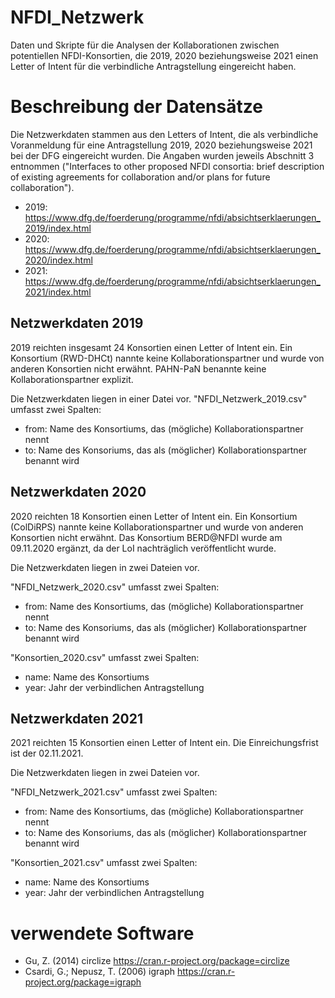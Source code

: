 # NFDI_Netzwerk
Daten und Skripte für die Analysen der Kollaborationen zwischen potentiellen NFDI-Konsortien, die 2019, 2020 beziehungsweise 2021 einen Letter of Intent für die verbindliche Antragstellung eingereicht haben.

# Beschreibung der Datensätze
Die Netzwerkdaten stammen aus den Letters of Intent, die als verbindliche Voranmeldung für eine Antragstellung 2019, 2020 beziehungsweise 2021 bei der DFG eingereicht wurden.
Die Angaben wurden jeweils Abschnitt 3 entnommen ("Interfaces to other proposed NFDI consortia: brief description of existing agreements for collaboration and/or plans for future collaboration").

* 2019: https://www.dfg.de/foerderung/programme/nfdi/absichtserklaerungen_2019/index.html
* 2020: https://www.dfg.de/foerderung/programme/nfdi/absichtserklaerungen_2020/index.html
* 2021: https://www.dfg.de/foerderung/programme/nfdi/absichtserklaerungen_2021/index.html

## Netzwerkdaten 2019
2019 reichten insgesamt 24 Konsortien einen Letter of Intent ein. Ein Konsortium (RWD-DHCt) nannte keine Kollaborationspartner und wurde von anderen Konsortien nicht erwähnt. PAHN-PaN benannte keine Kollaborationspartner explizit.

Die Netzwerkdaten liegen in einer Datei vor.
"NFDI_Netzwerk_2019.csv" umfasst zwei Spalten:
* from: Name des Konsortiums, das (mögliche) Kollaborationspartner nennt
* to: Name des Konsoriums, das als (möglicher) Kollaborationspartner benannt wird

## Netzwerkdaten 2020
2020 reichten 18 Konsortien einen Letter of Intent ein. Ein Konsortium (ColDiRPS) nannte keine Kollaborationspartner und wurde von anderen Konsortien nicht erwähnt. Das Konsortium BERD@NFDI wurde am 09.11.2020 ergänzt, da der LoI nachträglich veröffentlicht wurde.

Die Netzwerkdaten liegen in zwei Dateien vor.

"NFDI_Netzwerk_2020.csv" umfasst zwei Spalten:
* from: Name des Konsortiums, das (mögliche) Kollaborationspartner nennt
* to: Name des Konsoriums, das als (möglicher) Kollaborationspartner benannt wird

"Konsortien_2020.csv" umfasst zwei Spalten:
* name: Name des Konsortiums
* year: Jahr der verbindlichen Antragstellung

## Netzwerkdaten 2021
2021 reichten 15 Konsortien einen Letter of Intent ein. Die Einreichungsfrist ist der 02.11.2021.

Die Netzwerkdaten liegen in zwei Dateien vor.

"NFDI_Netzwerk_2021.csv" umfasst zwei Spalten:
* from: Name des Konsortiums, das (mögliche) Kollaborationspartner nennt
* to: Name des Konsoriums, das als (möglicher) Kollaborationspartner benannt wird

"Konsortien_2021.csv" umfasst zwei Spalten:
* name: Name des Konsortiums
* year: Jahr der verbindlichen Antragstellung

# verwendete Software
- Gu, Z. (2014) circlize https://cran.r-project.org/package=circlize
- Csardi, G.; Nepusz, T. (2006) igraph https://cran.r-project.org/package=igraph
